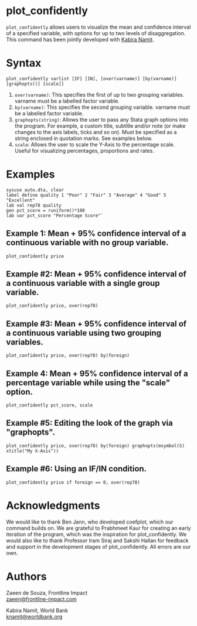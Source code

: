 # plot_confidently 

`plot_confidently` allows users to visualize the mean and confidence interval of a specified variable, with options for up to two levels of disaggregation. This command has been jointly developed with [Kabira Namit](https://github.com/kabira-namit-kapoor).

# Syntax
```
plot_confidently varlist [IF] [IN], [over(varname)] [by(varname)] [graphopts()] [scale]]
```

1. `over(varname)`: This specifies the first of up to two grouping variables. varname must be a labelled factor variable.
2. `by(varname)`: This specifies the second grouping variable. varname must be a labelled factor variable.
3. `graphopts(string)`: Allows the user to pass any Stata graph options into the program. For example, a custom title, subtitle and/or note (or make changes to the axis labels, ticks and so on). Must be specified as a string enclosed in quotation marks. See examples below.
4. `scale`: Allows the user to scale the Y-Axis to the percentage scale. Useful for visualizing percentages, proportions and rates.


# Examples

```
sysuse auto.dta, clear
label define quality 1 "Poor" 2 "Fair" 3 "Average" 4 "Good" 5 "Excellent"
lab val rep78 quality
gen pct_score = runiform()*100
lab var pct_score "Percentage Score"`
```

## Example 1: Mean + 95% confidence interval of a continuous variable with no group variable.
```
plot_confidently price
```
## Example #2: Mean + 95% confidence interval of a continuous variable with a single group variable.
```
plot_confidently price, over(rep78)
```

## Example #3: Mean + 95% confidence interval of a continuous variable using two grouping variables.
```
plot_confidently price, over(rep78) by(foreign)
```
## Example 4: Mean + 95% confidence interval of a percentage variable while using the "scale" option.
```
plot_confidently pct_score, scale
```        
 ## Example #5: Editing the look of the graph via "graphopts".
```
plot_confidently price, over(rep78) by(foreign) graphopts(msymbol(S) xtitle("My X-Axis"))
```
        
## Example #6: Using an IF/IN condition.
```
plot_confidently price if foreign == 0, over(rep78)
```        
# Acknowledgments

We would like to thank Ben Jann, who developed coefplot, which our command builds on. We are grateful to Prabhmeet Kaur for creating an early iteration of the program, which was the inspiration for plot_confidently. We would also like to thank Professor Iram Siraj and Sakshi Hallan for feedback and support in the development stages of plot_confidently. All errors are our own.

# Authors

Zaeen de Souza, Frontline Impact<br>
zaeen@frontline-impact.com<br>

Kabira Namit, World Bank<br>
knamit@worldbank.org<br>
```
